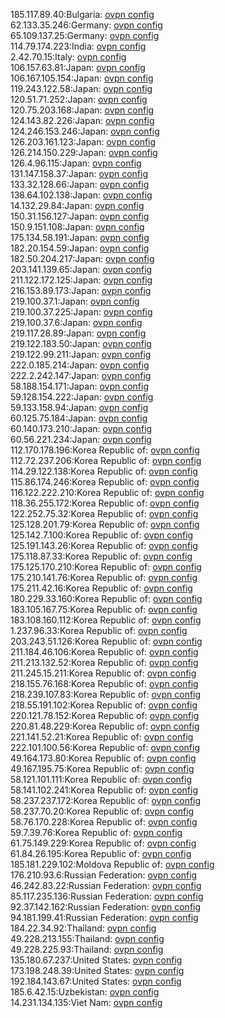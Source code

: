 185.117.89.40:Bulgaria: [ovpn config](vpn/185_117_89_40.ovpn)  
62.133.35.246:Germany: [ovpn config](vpn/62_133_35_246.ovpn)  
65.109.137.25:Germany: [ovpn config](vpn/65_109_137_25.ovpn)  
114.79.174.223:India: [ovpn config](vpn/114_79_174_223.ovpn)  
2.42.70.15:Italy: [ovpn config](vpn/2_42_70_15.ovpn)  
106.157.63.81:Japan: [ovpn config](vpn/106_157_63_81.ovpn)  
106.167.105.154:Japan: [ovpn config](vpn/106_167_105_154.ovpn)  
119.243.122.58:Japan: [ovpn config](vpn/119_243_122_58.ovpn)  
120.51.71.252:Japan: [ovpn config](vpn/120_51_71_252.ovpn)  
120.75.203.168:Japan: [ovpn config](vpn/120_75_203_168.ovpn)  
124.143.82.226:Japan: [ovpn config](vpn/124_143_82_226.ovpn)  
124.246.153.246:Japan: [ovpn config](vpn/124_246_153_246.ovpn)  
126.203.161.123:Japan: [ovpn config](vpn/126_203_161_123.ovpn)  
126.214.150.229:Japan: [ovpn config](vpn/126_214_150_229.ovpn)  
126.4.96.115:Japan: [ovpn config](vpn/126_4_96_115.ovpn)  
131.147.158.37:Japan: [ovpn config](vpn/131_147_158_37.ovpn)  
133.32.128.66:Japan: [ovpn config](vpn/133_32_128_66.ovpn)  
138.64.102.138:Japan: [ovpn config](vpn/138_64_102_138.ovpn)  
14.132.29.84:Japan: [ovpn config](vpn/14_132_29_84.ovpn)  
150.31.156.127:Japan: [ovpn config](vpn/150_31_156_127.ovpn)  
150.9.151.108:Japan: [ovpn config](vpn/150_9_151_108.ovpn)  
175.134.58.191:Japan: [ovpn config](vpn/175_134_58_191.ovpn)  
182.20.154.59:Japan: [ovpn config](vpn/182_20_154_59.ovpn)  
182.50.204.217:Japan: [ovpn config](vpn/182_50_204_217.ovpn)  
203.141.139.65:Japan: [ovpn config](vpn/203_141_139_65.ovpn)  
211.122.172.125:Japan: [ovpn config](vpn/211_122_172_125.ovpn)  
216.153.89.173:Japan: [ovpn config](vpn/216_153_89_173.ovpn)  
219.100.37.1:Japan: [ovpn config](vpn/219_100_37_1.ovpn)  
219.100.37.225:Japan: [ovpn config](vpn/219_100_37_225.ovpn)  
219.100.37.6:Japan: [ovpn config](vpn/219_100_37_6.ovpn)  
219.117.28.89:Japan: [ovpn config](vpn/219_117_28_89.ovpn)  
219.122.183.50:Japan: [ovpn config](vpn/219_122_183_50.ovpn)  
219.122.99.211:Japan: [ovpn config](vpn/219_122_99_211.ovpn)  
222.0.185.214:Japan: [ovpn config](vpn/222_0_185_214.ovpn)  
222.2.242.147:Japan: [ovpn config](vpn/222_2_242_147.ovpn)  
58.188.154.171:Japan: [ovpn config](vpn/58_188_154_171.ovpn)  
59.128.154.222:Japan: [ovpn config](vpn/59_128_154_222.ovpn)  
59.133.158.94:Japan: [ovpn config](vpn/59_133_158_94.ovpn)  
60.125.75.184:Japan: [ovpn config](vpn/60_125_75_184.ovpn)  
60.140.173.210:Japan: [ovpn config](vpn/60_140_173_210.ovpn)  
60.56.221.234:Japan: [ovpn config](vpn/60_56_221_234.ovpn)  
112.170.178.196:Korea Republic of: [ovpn config](vpn/112_170_178_196.ovpn)  
112.72.237.206:Korea Republic of: [ovpn config](vpn/112_72_237_206.ovpn)  
114.29.122.138:Korea Republic of: [ovpn config](vpn/114_29_122_138.ovpn)  
115.86.174.246:Korea Republic of: [ovpn config](vpn/115_86_174_246.ovpn)  
116.122.222.210:Korea Republic of: [ovpn config](vpn/116_122_222_210.ovpn)  
118.36.255.172:Korea Republic of: [ovpn config](vpn/118_36_255_172.ovpn)  
122.252.75.32:Korea Republic of: [ovpn config](vpn/122_252_75_32.ovpn)  
125.128.201.79:Korea Republic of: [ovpn config](vpn/125_128_201_79.ovpn)  
125.142.7.100:Korea Republic of: [ovpn config](vpn/125_142_7_100.ovpn)  
125.191.143.26:Korea Republic of: [ovpn config](vpn/125_191_143_26.ovpn)  
175.118.87.33:Korea Republic of: [ovpn config](vpn/175_118_87_33.ovpn)  
175.125.170.210:Korea Republic of: [ovpn config](vpn/175_125_170_210.ovpn)  
175.210.141.76:Korea Republic of: [ovpn config](vpn/175_210_141_76.ovpn)  
175.211.42.16:Korea Republic of: [ovpn config](vpn/175_211_42_16.ovpn)  
180.229.33.160:Korea Republic of: [ovpn config](vpn/180_229_33_160.ovpn)  
183.105.167.75:Korea Republic of: [ovpn config](vpn/183_105_167_75.ovpn)  
183.108.160.112:Korea Republic of: [ovpn config](vpn/183_108_160_112.ovpn)  
1.237.96.33:Korea Republic of: [ovpn config](vpn/1_237_96_33.ovpn)  
203.243.51.126:Korea Republic of: [ovpn config](vpn/203_243_51_126.ovpn)  
211.184.46.106:Korea Republic of: [ovpn config](vpn/211_184_46_106.ovpn)  
211.213.132.52:Korea Republic of: [ovpn config](vpn/211_213_132_52.ovpn)  
211.245.15.211:Korea Republic of: [ovpn config](vpn/211_245_15_211.ovpn)  
218.155.76.168:Korea Republic of: [ovpn config](vpn/218_155_76_168.ovpn)  
218.239.107.83:Korea Republic of: [ovpn config](vpn/218_239_107_83.ovpn)  
218.55.191.102:Korea Republic of: [ovpn config](vpn/218_55_191_102.ovpn)  
220.121.78.152:Korea Republic of: [ovpn config](vpn/220_121_78_152.ovpn)  
220.81.48.229:Korea Republic of: [ovpn config](vpn/220_81_48_229.ovpn)  
221.141.52.21:Korea Republic of: [ovpn config](vpn/221_141_52_21.ovpn)  
222.101.100.56:Korea Republic of: [ovpn config](vpn/222_101_100_56.ovpn)  
49.164.173.80:Korea Republic of: [ovpn config](vpn/49_164_173_80.ovpn)  
49.167.195.75:Korea Republic of: [ovpn config](vpn/49_167_195_75.ovpn)  
58.121.101.111:Korea Republic of: [ovpn config](vpn/58_121_101_111.ovpn)  
58.141.102.241:Korea Republic of: [ovpn config](vpn/58_141_102_241.ovpn)  
58.237.237.172:Korea Republic of: [ovpn config](vpn/58_237_237_172.ovpn)  
58.237.70.20:Korea Republic of: [ovpn config](vpn/58_237_70_20.ovpn)  
58.76.170.228:Korea Republic of: [ovpn config](vpn/58_76_170_228.ovpn)  
59.7.39.76:Korea Republic of: [ovpn config](vpn/59_7_39_76.ovpn)  
61.75.149.229:Korea Republic of: [ovpn config](vpn/61_75_149_229.ovpn)  
61.84.26.195:Korea Republic of: [ovpn config](vpn/61_84_26_195.ovpn)  
185.181.229.102:Moldova Republic of: [ovpn config](vpn/185_181_229_102.ovpn)  
176.210.93.6:Russian Federation: [ovpn config](vpn/176_210_93_6.ovpn)  
46.242.83.22:Russian Federation: [ovpn config](vpn/46_242_83_22.ovpn)  
85.117.235.136:Russian Federation: [ovpn config](vpn/85_117_235_136.ovpn)  
92.37.142.162:Russian Federation: [ovpn config](vpn/92_37_142_162.ovpn)  
94.181.199.41:Russian Federation: [ovpn config](vpn/94_181_199_41.ovpn)  
184.22.34.92:Thailand: [ovpn config](vpn/184_22_34_92.ovpn)  
49.228.213.155:Thailand: [ovpn config](vpn/49_228_213_155.ovpn)  
49.228.225.93:Thailand: [ovpn config](vpn/49_228_225_93.ovpn)  
135.180.67.237:United States: [ovpn config](vpn/135_180_67_237.ovpn)  
173.198.248.39:United States: [ovpn config](vpn/173_198_248_39.ovpn)  
192.184.143.67:United States: [ovpn config](vpn/192_184_143_67.ovpn)  
185.6.42.15:Uzbekistan: [ovpn config](vpn/185_6_42_15.ovpn)  
14.231.134.135:Viet Nam: [ovpn config](vpn/14_231_134_135.ovpn)  
